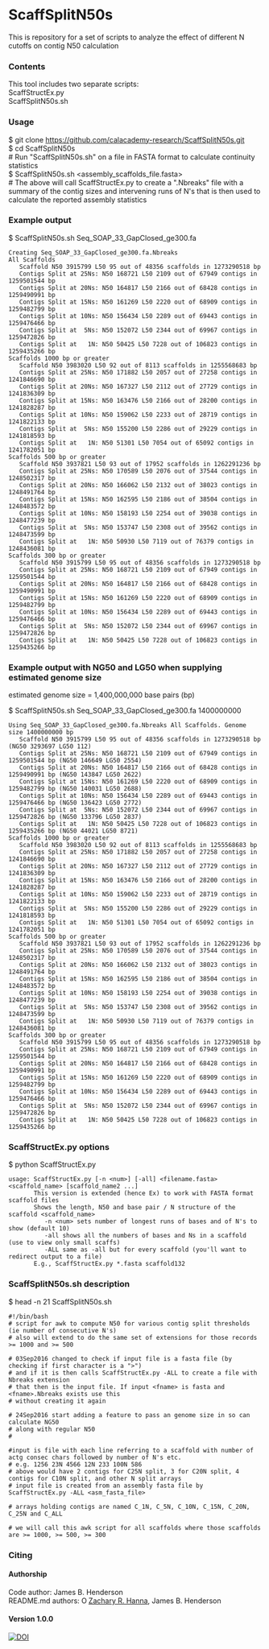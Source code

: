 # ScaffSplitN50s

This is repository for a set of scripts to analyze the effect of different N cutoffs on contig N50 calculation
  
### Contents
This tool includes two separate scripts:  
ScaffStructEx.py  
ScaffSplitN50s.sh  

### Usage
$ git clone https://github.com/calacademy-research/ScaffSplitN50s.git  
$ cd ScaffSplitN50s  
\# Run "ScaffSplitN50s.sh" on a file in FASTA format to calculate continuity statistics  
$ ScaffSplitN50s.sh \<assembly_scaffolds_file.fasta\>  
\# The above will call ScaffStructEx.py to create a ".Nbreaks" file with a summary of the contig sizes and intervening runs of N's that is then used to calculate the reported assembly statistics

### Example output
$ ScaffSplitN50s.sh Seq_SOAP_33_GapClosed_ge300.fa
```
Creating Seq_SOAP_33_GapClosed_ge300.fa.Nbreaks
All Scaffolds
   Scaffold N50 3915799 L50 95 out of 48356 scaffolds in 1273290518 bp
   Contigs Split at 25Ns: N50 168721 L50 2109 out of 67949 contigs in 1259501544 bp
   Contigs Split at 20Ns: N50 164817 L50 2166 out of 68428 contigs in 1259490991 bp
   Contigs Split at 15Ns: N50 161269 L50 2220 out of 68909 contigs in 1259482799 bp
   Contigs Split at 10Ns: N50 156434 L50 2289 out of 69443 contigs in 1259476466 bp
   Contigs Split at  5Ns: N50 152072 L50 2344 out of 69967 contigs in 1259472826 bp
   Contigs Split at   1N: N50 50425 L50 7228 out of 106823 contigs in 1259435266 bp
Scaffolds 1000 bp or greater
   Scaffold N50 3983020 L50 92 out of 8113 scaffolds in 1255568683 bp
   Contigs Split at 25Ns: N50 171882 L50 2057 out of 27258 contigs in 1241846690 bp
   Contigs Split at 20Ns: N50 167327 L50 2112 out of 27729 contigs in 1241836309 bp
   Contigs Split at 15Ns: N50 163476 L50 2166 out of 28200 contigs in 1241828287 bp
   Contigs Split at 10Ns: N50 159062 L50 2233 out of 28719 contigs in 1241822133 bp
   Contigs Split at  5Ns: N50 155200 L50 2286 out of 29229 contigs in 1241818593 bp
   Contigs Split at   1N: N50 51301 L50 7054 out of 65092 contigs in 1241782051 bp
Scaffolds 500 bp or greater
   Scaffold N50 3937821 L50 93 out of 17952 scaffolds in 1262291236 bp
   Contigs Split at 25Ns: N50 170589 L50 2076 out of 37544 contigs in 1248502317 bp
   Contigs Split at 20Ns: N50 166062 L50 2132 out of 38023 contigs in 1248491764 bp
   Contigs Split at 15Ns: N50 162595 L50 2186 out of 38504 contigs in 1248483572 bp
   Contigs Split at 10Ns: N50 158193 L50 2254 out of 39038 contigs in 1248477239 bp
   Contigs Split at  5Ns: N50 153747 L50 2308 out of 39562 contigs in 1248473599 bp
   Contigs Split at   1N: N50 50930 L50 7119 out of 76379 contigs in 1248436081 bp
Scaffolds 300 bp or greater
   Scaffold N50 3915799 L50 95 out of 48356 scaffolds in 1273290518 bp
   Contigs Split at 25Ns: N50 168721 L50 2109 out of 67949 contigs in 1259501544 bp
   Contigs Split at 20Ns: N50 164817 L50 2166 out of 68428 contigs in 1259490991 bp
   Contigs Split at 15Ns: N50 161269 L50 2220 out of 68909 contigs in 1259482799 bp
   Contigs Split at 10Ns: N50 156434 L50 2289 out of 69443 contigs in 1259476466 bp
   Contigs Split at  5Ns: N50 152072 L50 2344 out of 69967 contigs in 1259472826 bp
   Contigs Split at   1N: N50 50425 L50 7228 out of 106823 contigs in 1259435266 bp
```

### Example output with NG50 and LG50 when supplying estimated genome size
estimated genome size = 1,400,000,000 base pairs (bp)  

$ ScaffSplitN50s.sh Seq_SOAP_33_GapClosed_ge300.fa 1400000000
```
Using Seq_SOAP_33_GapClosed_ge300.fa.Nbreaks All Scaffolds. Genome size 1400000000 bp
   Scaffold N50 3915799 L50 95 out of 48356 scaffolds in 1273290518 bp (NG50 3293697 LG50 112)
   Contigs Split at 25Ns: N50 168721 L50 2109 out of 67949 contigs in 1259501544 bp (NG50 146649 LG50 2554)
   Contigs Split at 20Ns: N50 164817 L50 2166 out of 68428 contigs in 1259490991 bp (NG50 143847 LG50 2622)
   Contigs Split at 15Ns: N50 161269 L50 2220 out of 68909 contigs in 1259482799 bp (NG50 140031 LG50 2688)
   Contigs Split at 10Ns: N50 156434 L50 2289 out of 69443 contigs in 1259476466 bp (NG50 136423 LG50 2772)
   Contigs Split at  5Ns: N50 152072 L50 2344 out of 69967 contigs in 1259472826 bp (NG50 133796 LG50 2837)
   Contigs Split at   1N: N50 50425 L50 7228 out of 106823 contigs in 1259435266 bp (NG50 44021 LG50 8721)
Scaffolds 1000 bp or greater
   Scaffold N50 3983020 L50 92 out of 8113 scaffolds in 1255568683 bp
   Contigs Split at 25Ns: N50 171882 L50 2057 out of 27258 contigs in 1241846690 bp
   Contigs Split at 20Ns: N50 167327 L50 2112 out of 27729 contigs in 1241836309 bp
   Contigs Split at 15Ns: N50 163476 L50 2166 out of 28200 contigs in 1241828287 bp
   Contigs Split at 10Ns: N50 159062 L50 2233 out of 28719 contigs in 1241822133 bp
   Contigs Split at  5Ns: N50 155200 L50 2286 out of 29229 contigs in 1241818593 bp
   Contigs Split at   1N: N50 51301 L50 7054 out of 65092 contigs in 1241782051 bp
Scaffolds 500 bp or greater
   Scaffold N50 3937821 L50 93 out of 17952 scaffolds in 1262291236 bp
   Contigs Split at 25Ns: N50 170589 L50 2076 out of 37544 contigs in 1248502317 bp
   Contigs Split at 20Ns: N50 166062 L50 2132 out of 38023 contigs in 1248491764 bp
   Contigs Split at 15Ns: N50 162595 L50 2186 out of 38504 contigs in 1248483572 bp
   Contigs Split at 10Ns: N50 158193 L50 2254 out of 39038 contigs in 1248477239 bp
   Contigs Split at  5Ns: N50 153747 L50 2308 out of 39562 contigs in 1248473599 bp
   Contigs Split at   1N: N50 50930 L50 7119 out of 76379 contigs in 1248436081 bp
Scaffolds 300 bp or greater
   Scaffold N50 3915799 L50 95 out of 48356 scaffolds in 1273290518 bp
   Contigs Split at 25Ns: N50 168721 L50 2109 out of 67949 contigs in 1259501544 bp
   Contigs Split at 20Ns: N50 164817 L50 2166 out of 68428 contigs in 1259490991 bp
   Contigs Split at 15Ns: N50 161269 L50 2220 out of 68909 contigs in 1259482799 bp
   Contigs Split at 10Ns: N50 156434 L50 2289 out of 69443 contigs in 1259476466 bp
   Contigs Split at  5Ns: N50 152072 L50 2344 out of 69967 contigs in 1259472826 bp
   Contigs Split at   1N: N50 50425 L50 7228 out of 106823 contigs in 1259435266 bp
```

### ScaffStructEx.py options
$ python ScaffStructEx.py  
```
usage: ScaffStructEx.py [-n <num>] [-all] <filename.fasta> <scaffold_name> [scaffold_name2 ...]
       This version is extended (hence Ex) to work with FASTA format scaffold files
       Shows the length, N50 and base pair / N structure of the scaffold <scaffold_name>
          -n <num> sets number of longest runs of bases and of N's to show (default 10)
          -all shows all the numbers of bases and Ns in a scaffold (use to view only small scaffs)
          -ALL same as -all but for every scaffold (you'll want to redirect output to a file)
       E.g., ScaffStructEx.py *.fasta scaffold132
```

### ScaffSplitN50s.sh description
$ head -n 21 ScaffSplitN50s.sh  
```
#!/bin/bash
# script for awk to compute N50 for various contig split thresholds (ie number of consecutive N's)
# also will extend to do the same set of extensions for those records >= 1000 and >= 500

# 03Sep2016 changed to check if input file is a fasta file (by checking if first character is a ">")
# and if it is then calls ScaffStructEx.py -ALL to create a file with Nbreaks extension
# that then is the input file. If input <fname> is fasta and <fname>.Nbreaks exists use this
# without creating it again

# 24Sep2016 start adding a feature to pass an genome size in so can calculate NG50
# along with regular N50
#

#input is file with each line referring to a scaffold with number of actg consec chars followed by number of N's etc.
# e.g. 1256 23N 4566 12N 233 100N 586
# above would have 2 contigs for C25N split, 3 for C20N split, 4 contigs for C10N split, and other N split arrays
# input file is created from an assembly fasta file by ScaffStructEx.py -ALL <asm_fasta_file>

# arrays holding contigs are named C_1N, C_5N, C_10N, C_15N, C_20N, C_25N and C_ALL

# we will call this awk script for all scaffolds where those scaffolds are >= 1000, >= 500, >= 300
```

### Citing
#### Authorship

Code author: James B. Henderson  
README.md authors: <a href="https://orcid.org/0000-0002-0210-7261" target="orcid.widget" rel="noopener noreferrer" style="vertical-align:top;"><img src="https://orcid.org/sites/default/files/images/orcid_16x16.png" style="width:1em;margin-right:.5em," alt="ORCID iD icon">Zachary R. Hanna</a>, James B. Henderson  

#### Version 1.0.0
[![DOI](https://zenodo.org/badge/66876808.svg)](https://zenodo.org/badge/latestdoi/66876808)
